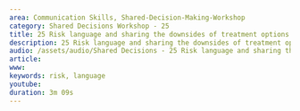```yaml
---
area: Communication Skills, Shared-Decision-Making-Workshop
category: Shared Decisions Workshop - 25
title: 25 Risk language and sharing the downsides of treatment options
description: 25 Risk language and sharing the downsides of treatment options
audio: /assets/audio/Shared Decisions - 25 Risk language and sharing the downsides of treatment options. Dave Tomson - MQ.mp3
article: 
www: 
keywords: risk, language
youtube: 
duration: 3m 09s
--- 
```

